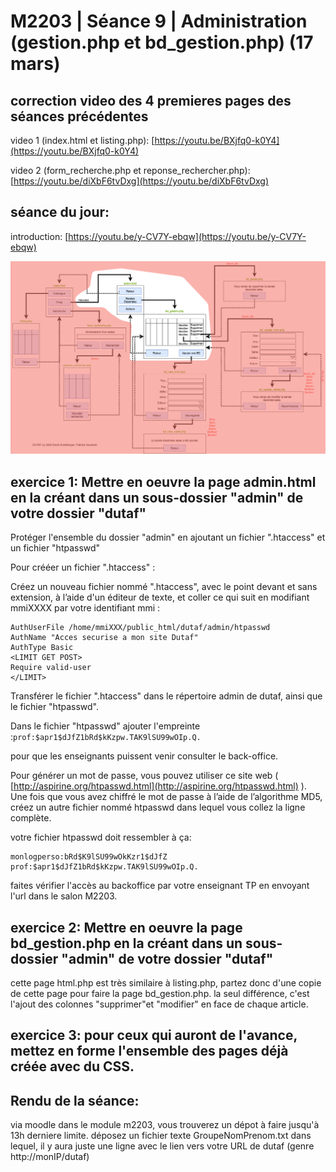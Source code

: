 # M2203 \| Séance 9 \| Administration \(gestion.php et bd\_gestion.php\) \(17 mars\)

## correction video des 4 premieres pages des séances précédentes

video 1 \(index.html et listing.php\):  [https://youtu.be/BXjfq0-k0Y4](https://youtu.be/BXjfq0-k0Y4)

video 2 \(form\_recherche.php et reponse\_rechercher.php\):  [https://youtu.be/diXbF6tvDxg](https://youtu.be/diXbF6tvDxg)

## séance du jour:

introduction: [https://youtu.be/y-CV7Y-ebqw](https://youtu.be/y-CV7Y-ebqw)

![Partie gestion BD](.gitbook/assets/dutaf3.png)

## exercice 1: Mettre en oeuvre la page admin.html en  la créant dans un sous-dossier "admin" de votre dossier "dutaf"

Protéger l'ensemble du dossier "admin" en ajoutant un fichier ".htaccess" et un fichier "htpasswd"

Pour crééer un fichier ".htaccess" :

Créez un nouveau fichier nommé ".htaccess", avec le point devant et sans extension, à l’aide d'un éditeur de texte, et coller ce qui suit en modifiant mmiXXXX par votre identifiant mmi :

```text
AuthUserFile /home/mmiXXX/public_html/dutaf/admin/htpasswd
AuthName "Acces securise a mon site Dutaf"
AuthType Basic
<LIMIT GET POST>
Require valid-user
</LIMIT>
```

Transférer le fichier ".htaccess" dans le répertoire admin de dutaf, ainsi que le fichier "htpasswd".

Dans le fichier "htpasswd" ajouter l'empreinte :`prof:$apr1$dJfZ1bRd$kKzpw.TAK9lSU99wOIp.Q.`

pour que les enseignants puissent venir consulter le back-office.

Pour générer un mot de passe, vous pouvez utiliser ce site web \( [http://aspirine.org/htpasswd.html](http://aspirine.org/htpasswd.html) \). Une fois que vous avez chiffré le mot de passe à l’aide de l’algorithme MD5, créez un autre fichier nommé htpasswd dans lequel vous collez la ligne complète.

votre fichier htpasswd doit ressembler à ça:

```text
monlogperso:bRd$K9lSU99wOkKzr1$dJfZ
prof:$apr1$dJfZ1bRd$kKzpw.TAK9lSU99wOIp.Q.
```

faites vérifier l'accès au backoffice par votre enseignant  TP en envoyant l'url dans le salon M2203.



## exercice 2: Mettre en oeuvre la page bd\_gestion.php en  la créant dans un sous-dossier "admin" de votre dossier "dutaf"

cette page html.php est très similaire à listing.php, partez donc d'une copie de cette page pour faire la page bd\_gestion.php. la seul différence, c'est l'ajout des colonnes "supprimer"et "modifier" en face de chaque article.

## exercice 3: pour ceux qui auront de l'avance, mettez en forme l'ensemble des pages déjà créée avec du CSS.

## Rendu de la séance:

via moodle dans le module m2203, vous trouverez un dépot à faire jusqu'à 13h derniere limite. déposez un fichier texte GroupeNomPrenom.txt dans lequel, il y aura juste une ligne avec le lien vers votre URL de dutaf \(genre http://monIP/dutaf\)

